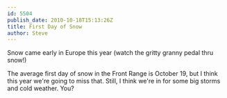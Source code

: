```yaml
---
id: 5504
publish_date: 2010-10-18T15:13:26Z
title: First Day of Snow
author: Steve
---
```

  
Snow came early in Europe this year (watch the gritty granny pedal thru snow!)

The average first day of snow in the Front Range is October 19, but I think this year we're going to miss that. Still, I think we're in for some big storms and cold weather. You?